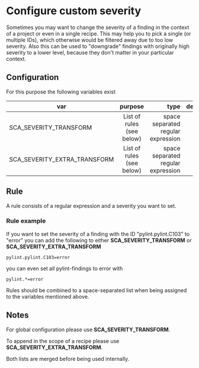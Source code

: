# Configure custom severity

Sometimes you may want to change the severity of a finding in the context of a project or even in a single recipe.
This may help you to pick a single (or multiple IDs), which otherwise would be filtered away due to too low severity.
Also this can be used to "downgrade" findings with originally high severity to a lower level, because they don't matter in your particular context.

## Configuration

For this purpose the following variables exist

| var | purpose | type | default |
| ------------- |:-------------:| -----:| -----:|
| SCA_SEVERITY_TRANSFORM | List of rules (see below) | space separated regular expression | ""
| SCA_SEVERITY_EXTRA_TRANSFORM | List of rules (see below) | space separated regular expression | ""

## Rule

A rule consists of a regular expression and a severity you want to set.

### Rule example

If you want to set the severity of a finding with the ID "pylint.pylint.C103" to "error" you can add 
the following to either __SCA_SEVERITY_TRANSFORM__ or __SCA_SEVERITY_EXTRA_TRANSFORM__

```
pylint.pylint.C103=error
```

you can even set all pylint-findings to error with

```
pylint.*=error
```

Rules should be combined to a space-separated list when being assigned to the variables mentioned above.

## Notes

For global configuration please use __SCA_SEVERITY_TRANSFORM__.

To append in the scope of a recipe please use __SCA_SEVERITY_EXTRA_TRANSFORM__.

Both lists are merged before being used internally.
